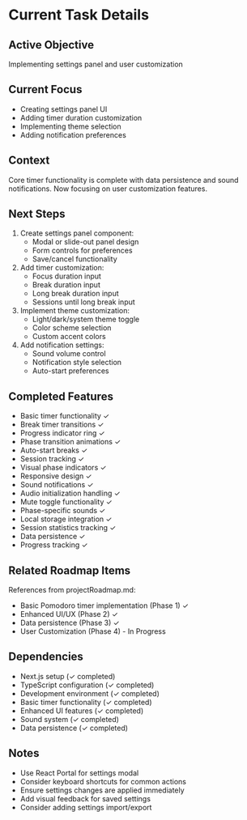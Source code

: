 # Current Task Details

## Active Objective
Implementing settings panel and user customization

## Current Focus
- Creating settings panel UI
- Adding timer duration customization
- Implementing theme selection
- Adding notification preferences

## Context
Core timer functionality is complete with data persistence and sound notifications. Now focusing on user customization features.

## Next Steps
1. Create settings panel component:
   - Modal or slide-out panel design
   - Form controls for preferences
   - Save/cancel functionality
2. Add timer customization:
   - Focus duration input
   - Break duration input
   - Long break duration input
   - Sessions until long break input
3. Implement theme customization:
   - Light/dark/system theme toggle
   - Color scheme selection
   - Custom accent colors
4. Add notification settings:
   - Sound volume control
   - Notification style selection
   - Auto-start preferences

## Completed Features
- Basic timer functionality ✓
- Break timer transitions ✓
- Progress indicator ring ✓
- Phase transition animations ✓
- Auto-start breaks ✓
- Session tracking ✓
- Visual phase indicators ✓
- Responsive design ✓
- Sound notifications ✓
- Audio initialization handling ✓
- Mute toggle functionality ✓
- Phase-specific sounds ✓
- Local storage integration ✓
- Session statistics tracking ✓
- Data persistence ✓
- Progress tracking ✓

## Related Roadmap Items
References from projectRoadmap.md:
- Basic Pomodoro timer implementation (Phase 1) ✓
- Enhanced UI/UX (Phase 2) ✓
- Data persistence (Phase 3) ✓
- User Customization (Phase 4) - In Progress

## Dependencies
- Next.js setup (✓ completed)
- TypeScript configuration (✓ completed)
- Development environment (✓ completed)
- Basic timer functionality (✓ completed)
- Enhanced UI features (✓ completed)
- Sound system (✓ completed)
- Data persistence (✓ completed)

## Notes
- Use React Portal for settings modal
- Consider keyboard shortcuts for common actions
- Ensure settings changes are applied immediately
- Add visual feedback for saved settings
- Consider adding settings import/export

